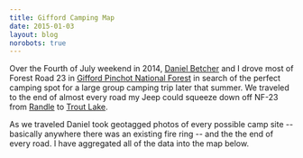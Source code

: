 ```yaml
---
title: Gifford Camping Map
date: 2015-01-03
layout: blog
norobots: true
---
```


Over the Fourth of July weekend in 2014, [Daniel Betcher][daniel] and I drove most of
Forest Road 23 in [Gifford Pinchot National Forest][gifford] in search of the
perfect camping spot for a large group camping trip later that summer. We
traveled to the end of almost every road my Jeep could squeeze down off NF-23
from [Randle][randle] to [Trout Lake][troutlake].

As we traveled Daniel took geotagged photos of every possible camp site --
basically anywhere there was an existing fire ring -- and the the end of every
road. I have aggregated all of the data into the map below.

<div class="clearfix">
    <div class="col-md-8" id="map-canvas" style="height: 450px"></div>
    <div class="col-md-4" id="map-data"></div>
</div>
<script src="https://maps.googleapis.com/maps/api/js"></script>
<script>
    function displayFeature(feature) {
        var time = new Date(feature.getProperty("time")).toLocaleString();
        var description = feature.getProperty("description");
        var photos = feature.getProperty("photos");
        var latitude = feature.getGeometry().get().lat();
        var longitude = feature.getGeometry().get().lng();

        var url = "http://jesterpm.net/blog/gifford-map/#" + feature.getId();

        html = "<table class=\"table\"><tr>"
        + "<th>Waypoint</th><td><a href=\"" + url + "\">" + feature.getId() + "</a></td></tr>"
        + "<th>Last Visit</th><td>" + time + "</td></tr>"
        + "<tr><th>Latitude</th><td>" + latitude + "</td></tr>"
        + "<tr><th>Longitude</th><td>" + longitude + "</td></tr></table>";

        if (description) {
            html += "<p>" + description + "</p>";
        }

        for (var i = 0; i < photos.length; i++) {
            html += "<a class=\"js-thumbnail\" href=\"http://photos.jesterpm.net/gifford-map/images/" + photos[i] + "\">";
            html += "<img src=\"http://photos.jesterpm.net/gifford-map/thumbs/" + photos[i] + "\" class=\"img-thumbnail\" /></a> "
        }

        document.getElementById('map-data').innerHTML = html;

        $('#map-data a.js-thumbnail').click(fullscreenClick);
    }

    function initialize() {
        var mapCanvas = document.getElementById('map-canvas');
        var mapOptions = {
            center: new google.maps.LatLng(46.28371445462108, -121.64621355012059),
            zoom: 13,
            mapTypeId: google.maps.MapTypeId.TERRAIN
        }
        var map = new google.maps.Map(mapCanvas, mapOptions);
        var features = map.data.loadGeoJson('/blog/gifford-map/gifford-data.geojson');


        map.data.addListener('click', function(event) {
            window.location.hash = event.feature.getId();
            displayFeature(event.feature);
        });

        google.maps.event.addListenerOnce(map, 'idle', function() {
            var currentFeature = map.data.getFeatureById('104');
            if (window.location.hash) {
                var selected = map.data.getFeatureById(window.location.hash.substring(1));
                if (selected) {
                    currentFeature = selected;
                }
            }
            map.setCenter(currentFeature.getGeometry().get());
            displayFeature(currentFeature);
        });
    }
    google.maps.event.addDomListener(window, 'load', initialize);
</script>

[daniel]: https://twitter.com/danielbetcher
[gifford]: http://www.fs.usda.gov/giffordpinchot/
[randle]: http://goo.gl/maps/XnrXA
[troutlake]: http://goo.gl/maps/dwDcx
